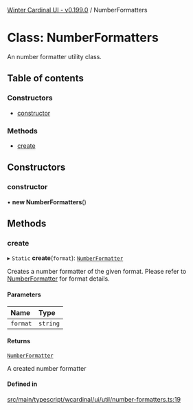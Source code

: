 [Winter Cardinal UI - v0.199.0](../index.md) / NumberFormatters

# Class: NumberFormatters

An number formatter utility class.

## Table of contents

### Constructors

- [constructor](NumberFormatters.md#constructor)

### Methods

- [create](NumberFormatters.md#create)

## Constructors

### constructor

• **new NumberFormatters**()

## Methods

### create

▸ `Static` **create**(`format`): [`NumberFormatter`](../interfaces/NumberFormatter.md)

Creates a number formatter of the given format.
Please refer to [NumberFormatter](../interfaces/NumberFormatter.md) for format details.

#### Parameters

| Name | Type |
| :------ | :------ |
| `format` | `string` |

#### Returns

[`NumberFormatter`](../interfaces/NumberFormatter.md)

A created number formatter

#### Defined in

[src/main/typescript/wcardinal/ui/util/number-formatters.ts:19](https://github.com/winter-cardinal/winter-cardinal-ui/blob/v0.199.0/src/main/typescript/wcardinal/ui/util/number-formatters.ts#L19)
